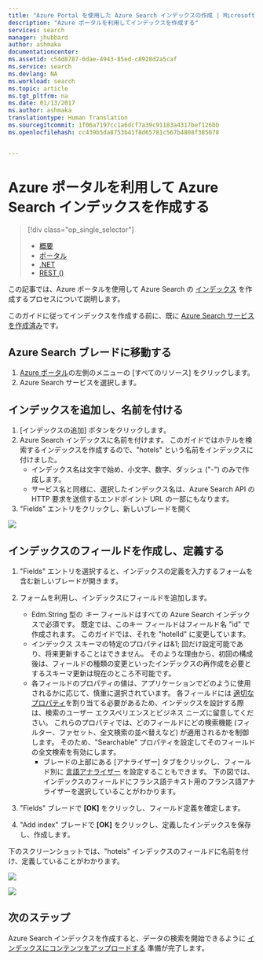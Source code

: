 ```yaml
---
title: "Azure Portal を使用した Azure Search インデックスの作成 | Microsoft Docs"
description: "Azure ポータルを利用してインデックスを作成する"
services: search
manager: jhubbard
author: ashmaka
documentationcenter: 
ms.assetid: c54d8787-6dae-4943-85ed-c8928d2a5caf
ms.service: search
ms.devlang: NA
ms.workload: search
ms.topic: article
ms.tgt_pltfrm: na
ms.date: 01/13/2017
ms.author: ashmaka
translationtype: Human Translation
ms.sourcegitcommit: 1f06a7197cc1a6dcf7a39c91183a4317bef126bb
ms.openlocfilehash: cc439b5da8753b41f8d65781c567b4808f385078


---
```

# <a name="create-an-azure-search-index-using-the-azure-portal"></a>Azure ポータルを利用して Azure Search インデックスを作成する
> [!div class="op_single_selector"]
> * [概要](search-what-is-an-index.md)
> * [ポータル](search-create-index-portal.md)
> * [.NET](search-create-index-dotnet.md)
> * [REST ()](search-create-index-rest-api.md)
> 
> 

この記事では、Azure ポータルを使用して Azure Search の [インデックス](search-what-is-an-index.md) を作成するプロセスについて説明します。

このガイドに従ってインデックスを作成する前に、既に [Azure Search サービスを作成済み](search-create-service-portal.md)です。

## <a name="go-to-your-azure-search-blade"></a>Azure Search ブレードに移動する
1. [Azure ポータル](https://portal.azure.com/#blade/HubsExtension/BrowseResourceBlade/resourceType/Microsoft.Search%2FsearchServices)の左側のメニューの [すべてのリソース] をクリックします。
2. Azure Search サービスを選択します。

## <a name="add-and-name-your-index"></a>インデックスを追加し、名前を付ける
1. [インデックスの追加] ボタンをクリックします。
2. Azure Search インデックスに名前を付けます。 このガイドではホテルを検索するインデックスを作成するので、"hotels" という名前をインデックスに付けました。
   * インデックス名は文字で始め、小文字、数字、ダッシュ ("-") のみで作成します。
   * サービス名と同様に、選択したインデックス名は、Azure Search API の HTTP 要求を送信するエンドポイント URL の一部にもなります。
3. "Fields" エントリをクリックし、新しいブレードを開く

![](./media/search-create-index-portal/add-index.png)

## <a name="create-and-define-the-fields-of-your-index"></a>インデックスのフィールドを作成し、定義する
1. "Fields" エントリを選択すると、インデックスの定義を入力するフォームを含む新しいブレードが開きます。
2. フォームを利用し、インデックスにフィールドを追加します。
   
   * Edm.String 型の *キー* フィールドはすべての Azure Search インデックスで必須です。 既定では、このキー フィールドはフィールド名 "id" で作成されます。 このガイドでは、それを "hotelId" に変更しています。
   * インデックス スキーマの特定のプロパティは&1; 回だけ設定可能であり、将来更新することはできません。 そのような理由から、初回の構成後は、フィールドの種類の変更といったインデックスの再作成を必要とするスキーマ更新は現在のところ不可能です。
   * 各フィールドのプロパティの値は、アプリケーションでどのように使用されるかに応じて、慎重に選択されています。 各フィールドには [適切なプロパティ](https://msdn.microsoft.com/library/azure/dn798941.aspx)を割り当てる必要があるため、インデックスを設計する際は、検索のユーザー エクスペリエンスとビジネス ニーズに留意してください。 これらのプロパティでは、どのフィールドにどの検索機能 (フィルター、ファセット、全文検索の並べ替えなど) が適用されるかを制御します。 そのため、"Searchable" プロパティを設定してそのフィールドの全文検索を有効にします。
     * ブレードの上部にある [アナライザー] タブをクリックし、フィールド別に [言語アナライザー](https://msdn.microsoft.com/en-us/library/azure/dn879793.aspx) を設定することもできます。 下の図では、インデックスのフィールドにフランス語テキスト用のフランス語アナライザーを選択していることがわかります。
3. "Fields" ブレードで **[OK]** をクリックし、フィールド定義を確定します。
4. "Add index" ブレードで **[OK]** をクリックし、定義したインデックスを保存し、作成します。

下のスクリーンショットでは、"hotels" インデックスのフィールドに名前を付け、定義していることがわかります。

![](./media/search-create-index-portal/field-definitions.png)

![](./media/search-create-index-portal/set-analyzer.png)

## <a name="next-steps"></a>次のステップ
Azure Search インデックスを作成すると、データの検索を開始できるように [インデックスにコンテンツをアップロードする](search-what-is-data-import.md) 準備が完了します。




<!--HONumber=Jan17_HO2-->


